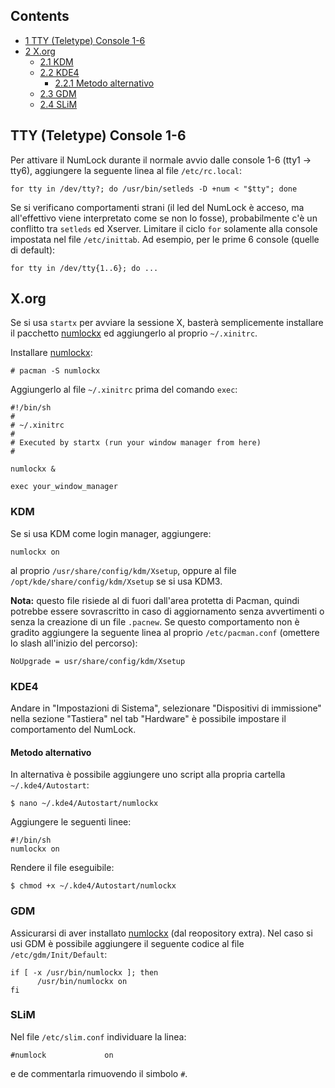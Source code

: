 ## Contents

*   [1 TTY (Teletype) Console 1-6](#TTY_.28Teletype.29_Console_1-6)
*   [2 X.org](#X.org)
    *   [2.1 KDM](#KDM)
    *   [2.2 KDE4](#KDE4)
        *   [2.2.1 Metodo alternativo](#Metodo_alternativo)
    *   [2.3 GDM](#GDM)
    *   [2.4 SLiM](#SLiM)

## TTY (Teletype) Console 1-6

Per attivare il NumLock durante il normale avvio dalle console 1-6 (tty1 -> tty6), aggiungere la seguente linea al file `/etc/rc.local`:

```
for tty in /dev/tty?; do /usr/bin/setleds -D +num < "$tty"; done

```

Se si verificano comportamenti strani (il led del NumLock è acceso, ma all'effettivo viene interpretato come se non lo fosse), probabilmente c'è un conflitto tra `setleds` ed Xserver. Limitare il ciclo `for` solamente alla console impostata nel file `/etc/inittab`. Ad esempio, per le prime 6 console (quelle di default):

```
for tty in /dev/tty{1..6}; do ...

```

## X.org

Se si usa `startx` per avviare la sessione X, basterà semplicemente installare il pacchetto [numlockx](https://www.archlinux.org/packages/?name=numlockx) ed aggiungerlo al proprio `~/.xinitrc`.

Installare [numlockx](https://www.archlinux.org/packages/?name=numlockx):

```
# pacman -S numlockx

```

Aggiungerlo al file `~/.xinitrc` prima del comando `exec`:

```
#!/bin/sh
#
# ~/.xinitrc
#
# Executed by startx (run your window manager from here)
#

numlockx &

exec your_window_manager

```

### KDM

Se si usa KDM come login manager, aggiungere:

```
numlockx on

```

al proprio `/usr/share/config/kdm/Xsetup`, oppure al file `/opt/kde/share/config/kdm/Xsetup` se si usa KDM3.

**Nota:** questo file risiede al di fuori dall'area protetta di Pacman, quindi potrebbe essere sovrascritto in caso di aggiornamento senza avvertimenti o senza la creazione di un file `.pacnew`. Se questo comportamento non è gradito aggiungere la seguente linea al proprio `/etc/pacman.conf` (omettere lo slash all'inizio del percorso):
```
NoUpgrade = usr/share/config/kdm/Xsetup

```

### KDE4

Andare in "Impostazioni di Sistema", selezionare "Dispositivi di immissione" nella sezione "Tastiera" nel tab "Hardware" è possibile impostare il comportamento del NumLock.

#### Metodo alternativo

In alternativa è possibile aggiungere uno script alla propria cartella `~/.kde4/Autostart`:

```
$ nano ~/.kde4/Autostart/numlockx

```

Aggiungere le seguenti linee:

```
#!/bin/sh
numlockx on

```

Rendere il file eseguibile:

```
$ chmod +x ~/.kde4/Autostart/numlockx

```

### GDM

Assicurarsi di aver installato [numlockx](https://www.archlinux.org/packages/?name=numlockx) (dal reopository extra). Nel caso si usi GDM è possibile aggiungere il seguente codice al file `/etc/gdm/Init/Default`:

```
if [ -x /usr/bin/numlockx ]; then
      /usr/bin/numlockx on
fi

```

### SLiM

Nel file `/etc/slim.conf` individuare la linea:

```
#numlock             on

```

e de commentarla rimuovendo il simbolo `#`.